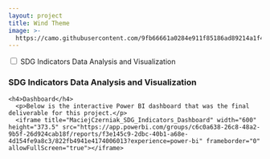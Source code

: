 ```yaml
---
layout: project
title: Wind Theme
image: >-
  https://camo.githubusercontent.com/9fb66661a0284e911f85186ad89214a1f4fef858bff8c967e6e4d10e96f7d829/68747470733a2f2f692e706f7374696d672e63632f50715973515837312f57696e642d57726974652d616e2d617765736f6d652d6465736372697074696f6e2d666f722d796f75722d6e65772d736974652d686572652d596f752d63616e2d656469742d746869732d6c696e652d696e2d636f6e6669672d796d6c2d49742e706e67
---
```


<div class="accordion">
  <input type="checkbox" id="sdg" />
  <label for="sdg">SDG Indicators Data Analysis and Visualization</label>
  <div class="content">
    <h3><strong>SDG Indicators Data Analysis and Visualization</strong></h3>

    <h4>Dashboard</h4>
      <p>Below is the interactive Power BI dashboard that was the final deliverable for this project.</p>
      <iframe title="MaciejCzerniak_SDG_Indicators_Dashboard" width="600" height="373.5" src="https://app.powerbi.com/groups/c6c0a638-26c8-48a2-9b5f-26d924cab18f/reports/f3e145c9-2dbc-40b1-a68e-4d154fe9a8c3/822fb4941e4174006013?experience=power-bi" frameborder="0" allowFullScreen="true"></iframe>
  </div>
</div>